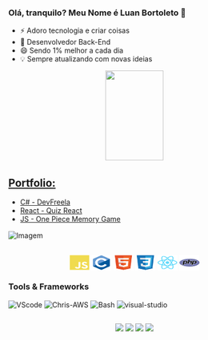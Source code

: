 ### Olá, tranquilo? Meu Nome é Luan Bortoleto 👋

- ⚡ Adoro tecnologia e criar coisas
- 🔭 Desenvolvedor Back-End
- 😄 Sendo 1% melhor a cada dia
- 💡 Sempre atualizando com novas ideias

<div align="center">
  <a href="https://github.com/Luan400">
  <img height="180em" width="48%" src="https://github-readme-stats.vercel.app/api?username=luan400&show_icons=true&theme=gotham"/>

</div>


   
## Portfolio:
- [C# - DevFreela](https://github.com/luan400/API-DevFreela)
- [React - Quiz React](https://github.com/luan400/Quiz-React)
- [JS - One Piece Memory Game](https://github.com/VariableBee/AWS_Athena_Queries)


<p align="left">
  <img align="center" src="https://github.com/luan400/luan400/assets/77739311/4e9f41af-6b57-49a7-b15a-74322e96b4d7" alt="Imagem">
</p>



  <div align="center" style="display: inline_block"><br>
  <img align="center" alt="Luan-Js" height="30" width="40" src="https://raw.githubusercontent.com/devicons/devicon/master/icons/javascript/javascript-plain.svg">
  <img align="center" alt="Luan-C#" height="30" width="40" src="https://raw.githubusercontent.com/devicons/devicon/master/icons/c/c-original.svg">
    <img align="center" alt="Luan-CSS" height="30" width="40" src="https://raw.githubusercontent.com/devicons/devicon/master/icons/html5/html5-original.svg">
 <img align="center" alt="Luan-CSS" height="30" width="40" src="https://raw.githubusercontent.com/devicons/devicon/master/icons/css3/css3-original.svg">
 <img align="center" alt="Luan-CSS" height="30" width="40" src="https://raw.githubusercontent.com/devicons/devicon/master/icons/react/react-original.svg">
 <img align="center" alt="Luan-CSS" height="30" width="40" src="https://raw.githubusercontent.com/devicons/devicon/master/icons/php/php-original.svg">
</div>


  <div style="flex-basis: 48%;">
    <h3>Tools & Frameworks</h3>
    <img align="center" alt="VScode" height="30" width="40" src="https://cdn.jsdelivr.net/gh/devicons/devicon/icons/dotnetcore/dotnetcore-original.svg">
    <img align="center" alt="Chris-AWS" height="30" width="40" src="https://cdn.jsdelivr.net/gh/devicons/devicon/icons/git/git-original.svg">
    <img align="center" alt="Bash" height="30" width="40" src="https://cdn.jsdelivr.net/gh/devicons/devicon/icons/bash/bash-original.svg">
    <img align="center" alt="visual-studio" height="30" width="40" src="https://cdn.jsdelivr.net/gh/devicons/devicon/icons/visualstudio/visualstudio-original.svg">
  </div>

  
  ##
  
  <div align="center">
  <a href="https://www.instagram.com/luanbortoleto/?hl=pt" target="_blank"><img src="https://img.shields.io/badge/-Instagram-%23E4405F?style=for-the-badge&logo=instagram&logoColor=white" target="_blank"></a>
 	<a href="https://www.twitch.tv/shockkzin" target="_blank"><img src="https://img.shields.io/badge/Twitch-9146FF?style=for-the-badge&logo=twitch&logoColor=white" target="_blank"></a>
  <a href = "mailto:bortoletoluan18@gmail.com"><img src="https://img.shields.io/badge/-Gmail-%23333?style=for-the-badge&logo=gmail&logoColor=white" target="_blank"></a>
  <a href="https://www.linkedin.com/in/luan-bortoleto-590490234/" target="_blank"><img src="https://img.shields.io/badge/-LinkedIn-%230077B5?style=for-the-badge&logo=linkedin&logoColor=white" target="_blank"></a> 
  </div>
